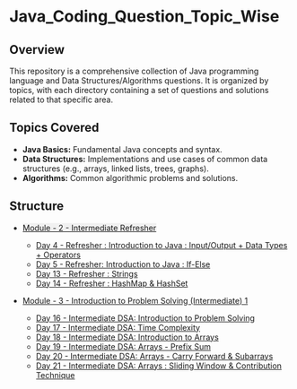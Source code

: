 # Java_Coding_Question_Topic_Wise

## Overview

This repository is a comprehensive collection of Java programming language and Data Structures/Algorithms questions. It is organized by topics, with each directory containing a set of questions and solutions related to that specific area.


## Topics Covered

- **Java Basics:** Fundamental Java concepts and syntax.
- **Data Structures:** Implementations and use cases of common data structures (e.g., arrays, linked lists, trees, graphs).
- **Algorithms:** Common algorithmic problems and solutions.

## Structure
- <span style="color: #ff5733; background-color: #f1f1f1;">[Module - 2 - Intermediate Refresher](./Module-2/)</span>
    - [Day 4 - Refresher : Introduction to Java : Input/Output + Data Types + Operators](./Module-2/Day6_Introduction%20to%20Java%20:%20Input/)
    - [Day 5 - Refresher: Introduction to Java : If-Else](./Module-2/Day5_Introduction%20to%20Java%20:%20If-Else/)
    - [Day 13 - Refresher : Strings](./Module-2/%20Day13_Strings/)
    - [Day 14 - Refresher : HashMap & HashSet](./Module-2/Day14_HashMapAndHashSet/)

- [Module - 3 - Introduction to Problem Solving (Intermediate) 1](./Module-3/)
    - [Day 16 - Intermediate DSA: Introduction to Problem Solving](./Module-3/Day16_Intermediate%20DSA:%20Introduction%20to%20Problem%20Solving/)
    - [Day 17 - Intermediate DSA: Time Complexity](./Module-3/Day17_Intermediate%20DSA:%20Time%20Complexity/)
    - [Day 18 - Intermediate DSA: Introduction to Arrays](./Module-3/Day18_Intermediate%20DSA:%20Introduction_to_Arrays/)
    - [Day 19 - Intermediate DSA: Arrays - Prefix Sum](./Module-3/Day19_Intermediate%20DSA:%20Arrays%20-%20Prefix%20Sum/)
    - [Day 20 - Intermediate DSA: Arrays - Carry Forward & Subarrays](./Module-3/Day20_Intermediate%20DSA:%20Arrays%20-%20Carry%20Forward%20&%20Subarrays/)
    - [Day 21 - Intermediate DSA: Arrays : Sliding Window & Contribution Technique](./Module-3/Day21_Arrays%20:%20Sliding%20Window%20&%20Contribution%20Technique/)



